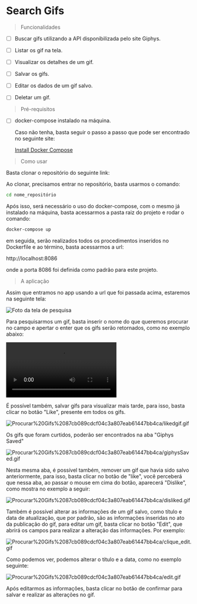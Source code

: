 # Search Gifs

> Funcionalidades

- [ ]  Buscar gifs utilizando a API disponibilizada pelo site Giphys.
- [ ]  Listar os gif na tela.
- [ ]  Visualizar os detalhes de um gif.

- [ ]  Salvar os gifs.
- [ ]  Editar os dados de um gif salvo.
- [ ]  Deletar um gif.

> Pré-requisitos

- [ ]  docker-compose instalado na máquina.

    Caso não tenha, basta seguir o passo a passo que pode ser encontrado no seguinte site:

    [Install Docker Compose](https://docs.docker.com/compose/install/)

> Como usar

Basta clonar o repositório do seguinte link:

[](https://github.com/felipebarreto148/appgiphys.git)

Ao clonar, precisamos entrar no repositório, basta usarmos o comando:

```bash
cd nome_repositório
```

Após isso, será necessário o uso do docker-compose, com o mesmo já instalado na máquina, basta acessarmos a pasta raiz do projeto e rodar o comando:

```bash
docker-compose up
```

em seguida, serão realizados todos os procedimentos inseridos no Dockerfile e ao término, basta acessarmos a url: 

http://localhost:8086

onde a porta 8086 foi definida como padrão para este projeto.

> A aplicação

Assim que entramos no app usando a url que foi passada acima, estaremos na seguinte tela:

![Foto da tela de pesquisa](https://github.com/felipebarreto148/appgiphys/blob/master/pictures/tela_inicio.PNG)

Para pesquisarmos um gif, basta inserir o nome do que queremos procurar no campo e apertar o enter que os gifs serão retornados, como no exemplo abaixo:

![Pesquisando por um giphy](https://github.com/felipebarreto148/appgiphys/blob/master/pictures/search.mp4)

É possível também, salvar gifs para visualizar mais tarde, para isso, basta clicar no botão "Like", presente em todos os gifs.

![Procurar%20Gifs%2087cb089cdcf04c3a807eab61447bb4ca/likedgif.gif](Procurar%20Gifs%2087cb089cdcf04c3a807eab61447bb4ca/likedgif.gif)

Os gifs que foram curtidos, poderão ser encontrados na aba "Giphys Saved"

![Procurar%20Gifs%2087cb089cdcf04c3a807eab61447bb4ca/giphysSaved.gif](Procurar%20Gifs%2087cb089cdcf04c3a807eab61447bb4ca/giphysSaved.gif)

Nesta mesma aba, é possível também, remover um gif que havia sido salvo anteriormente, para isso, basta clicar no botão de "like", você perceberá que nessa aba, ao passar o mouse em cima do botão, aparecerá "Dislike", como mostra no exemplo a seguir:

![Procurar%20Gifs%2087cb089cdcf04c3a807eab61447bb4ca/disliked.gif](Procurar%20Gifs%2087cb089cdcf04c3a807eab61447bb4ca/disliked.gif)

Também é possível alterar as informações de um gif salvo, como título e data de atualização, que por padrão, são as informações inseridas no ato da publicação do gif, para editar um gif, basta clicar no botão "Edit", que abrirá os campos para realizar a alteração das informações. Por exemplo:

![Procurar%20Gifs%2087cb089cdcf04c3a807eab61447bb4ca/clique_edit.gif](Procurar%20Gifs%2087cb089cdcf04c3a807eab61447bb4ca/clique_edit.gif)

Como podemos ver, podemos alterar o título e a data, como no exemplo seguinte: 

![Procurar%20Gifs%2087cb089cdcf04c3a807eab61447bb4ca/edit.gif](Procurar%20Gifs%2087cb089cdcf04c3a807eab61447bb4ca/edit.gif)

Após editarmos as informações, basta clicar no botão  de confirmar para salvar e realizar as alterações no gif.
